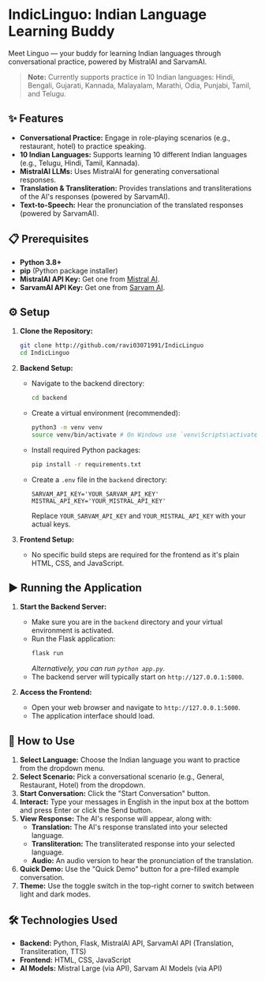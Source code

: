 # IndicLinguo: Indian Language Learning Buddy

Meet Linguo — your buddy for learning Indian languages through conversational practice, powered by MistralAI and SarvamAI.

> **Note:** Currently supports practice in 10 Indian languages: Hindi, Bengali, Gujarati, Kannada, Malayalam, Marathi, Odia, Punjabi, Tamil, and Telugu.

## ✨ Features

*   **Conversational Practice:** Engage in role-playing scenarios (e.g., restaurant, hotel) to practice speaking.
*   **10 Indian Languages:** Supports learning 10 different Indian languages (e.g., Telugu, Hindi, Tamil, Kannada).
*   **MistralAI LLMs:** Uses MistralAI for generating conversational responses.
*   **Translation & Transliteration:** Provides translations and transliterations of the AI's responses (powered by SarvamAI).
*   **Text-to-Speech:** Hear the pronunciation of the translated responses (powered by SarvamAI).

## 📋 Prerequisites

*   **Python 3.8+**
*   **pip** (Python package installer)
*   **MistralAI API Key:** Get one from [Mistral AI](https://console.mistral.ai/api-keys).
*   **SarvamAI API Key:** Get one from [Sarvam AI](https://dashboard.sarvam.ai/admin).

## ⚙️ Setup

1.  **Clone the Repository:**
    ```bash
    git clone http://github.com/ravi03071991/IndicLinguo
    cd IndicLinguo
    ```

2.  **Backend Setup:**
    *   Navigate to the backend directory:
        ```bash
        cd backend
        ```
    *   Create a virtual environment (recommended):
        ```bash
        python3 -m venv venv
        source venv/bin/activate # On Windows use `venv\Scripts\activate`
        ```
    *   Install required Python packages:
        ```bash
        pip install -r requirements.txt
        ```
    *   Create a `.env` file in the `backend` directory:
        ```
        SARVAM_API_KEY='YOUR_SARVAM_API_KEY'
        MISTRAL_API_KEY='YOUR_MISTRAL_API_KEY'
        ```
        Replace `YOUR_SARVAM_API_KEY` and `YOUR_MISTRAL_API_KEY` with your actual keys.

3.  **Frontend Setup:**
    *   No specific build steps are required for the frontend as it's plain HTML, CSS, and JavaScript.

## ▶️ Running the Application

1.  **Start the Backend Server:**
    *   Make sure you are in the `backend` directory and your virtual environment is activated.
    *   Run the Flask application:
        ```bash
        flask run
        ```
        *Alternatively, you can run `python app.py`.*
    *   The backend server will typically start on `http://127.0.0.1:5000`.

2.  **Access the Frontend:**
    *   Open your web browser and navigate to `http://127.0.0.1:5000`.
    *   The application interface should load.

## 🚀 How to Use

1.  **Select Language:** Choose the Indian language you want to practice from the dropdown menu.
2.  **Select Scenario:** Pick a conversational scenario (e.g., General, Restaurant, Hotel) from the dropdown.
3.  **Start Conversation:** Click the "Start Conversation" button.
4.  **Interact:** Type your messages in English in the input box at the bottom and press Enter or click the Send button.
5.  **View Response:** The AI's response will appear, along with:
    *   **Translation:** The AI's response translated into your selected language.
    *   **Transliteration:** The transliterated response into your selected language.
    *   **Audio:** An audio version to hear the pronunciation of the translation.
6.  **Quick Demo:** Use the "Quick Demo" button for a pre-filled example conversation.
7.  **Theme:** Use the toggle switch in the top-right corner to switch between light and dark modes.

## 🛠️ Technologies Used

*   **Backend:** Python, Flask, MistralAI API, SarvamAI API (Translation, Transliteration, TTS)
*   **Frontend:** HTML, CSS, JavaScript
*   **AI Models:** Mistral Large (via API), Sarvam AI Models (via API)
